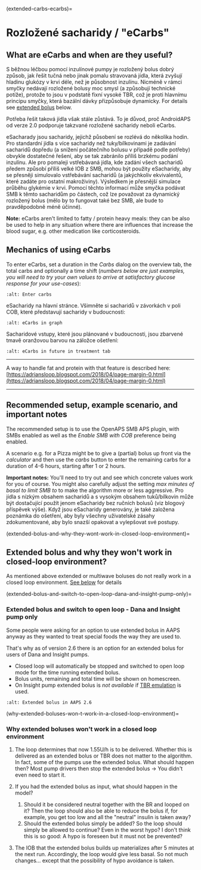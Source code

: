 (extended-carbs-ecarbs)=
# Rozložené sacharidy / "eCarbs"

## What are eCarbs and when are they useful?

S běžnou léčbou pomocí inzulínové pumpy je rozložený bolus dobrý způsob, jak řešit tučná nebo jinak pomalu stravovaná jídla, která zvyšují hladinu glukózy v krvi déle, než je působnost inzulínu. Nicméně v rámci smyčky nedávají rozložené bolusy moc smysl (a způsobují technické potíže), protože to jsou v podstatě fixní vysoké TBR, což je proti hlavnímu principu smyčky, která bazální dávky přizpůsobuje dynamicky. For details see [extended bolus](../Usage/Extended-Carbs.md#why-extended-boluses-won-t-work-in-a-closed-loop-environment) below.

Potřeba řešit taková jídla však stále zůstává. To je důvod, proč AndroidAPS od verze 2.0 podporuje takzvané rozložené sacharidy neboli eCarbs.

eSacharady jsou sacharidy, jejichž působení se rozlévá do několika hodin. Pro standardní jídla s více sacharidy než tuky/bílkovinami je zadávání sacharidů dopředu (a snížení počátečního bolusu v případě podle potřeby) obvykle dostatečné řešení, aby se tak zabránilo příliš brzkému podání inzulínu.  Ale pro pomaleji vstřebávaná jídla, kde zadání všech sacharidů předem způsobí příliš velké IOB z SMB, mohou být použity eSacharidy, aby se přesněji simulovalo vstřebávání sacharidů (a jakýchkoliv ekvivalentů, které zadáte pro ostatní makroživiny). Výsledkem je přesnější simulace průběhu glykémie v krvi. Pomocí těchto informací může smyčka podávat SMB k těmto sacharidům po částech, což lze považovat za dynamický rozložený bolus (mělo by to fungovat také bez SMB, ale bude to pravděpodobně méně účinné).

**Note:** eCarbs aren't limited to fatty / protein heavy meals: they can be also be used to help in any situation where there are influences that increase the blood sugar, e.g. other medication like corticosteroids.

## Mechanics of using eCarbs

To enter eCarbs, set a duration in the *Carbs* dialog on the overview tab, the total carbs and optionally a time shift (*numbers below are just examples, you will need to try your own values to arrive at satisfactory glucose response for your use-cases*):

```{image} ../images/eCarbs_Dialog.png
:alt: Enter carbs
```

eSacharidy na hlavní stránce. Všimněte si sacharidů v závorkách v poli COB, které představují sacharidy v budoucnosti:

```{image} ../images/eCarbs_Graph.png
:alt: eCarbs in graph
```

Sacharidové vstupy, které jsou plánované v budoucnosti, jsou zbarvené tmavě oranžovou barvou na záložce ošetření:

```{image} ../images/eCarbs_Treatment.png
:alt: eCarbs in future in treatment tab
```

______________________________________________________________________

A way to handle fat and protein with that feature is described here: [https://adriansloop.blogspot.com/2018/04/page-margin-0.html](https://adriansloop.blogspot.com/2018/04/page-margin-0.html)

______________________________________________________________________

## Recommended setup, example scenario, and important notes

The recommended setup is to use the OpenAPS SMB APS plugin, with SMBs enabled as well as the *Enable SMB with COB* preference being enabled.

A scenario e.g. for a Pizza might be to give a (partial) bolus up front via the *calculator* and then use the *carbs* button to enter the remaining carbs for a duration of 4-6 hours, starting after 1 or 2 hours.

**Important notes:** You'll need to try out and see which concrete values work for you of course. You might also carefully adjust the setting *max minutes of basal to limit SMB to* to make the algorithm more or less aggressive. Pro jídla s nízkým obsahem sacharidů a s vysokým obsahem tuků/bílkovin může být dostačující použít jenom eSacharidy bez ručních bolusů (viz blogový příspěvek výše). Když jsou eSacharidy generovány, je také založena poznámka do ošetření, aby byly všechny uživatelské zásahy zdokumentované, aby bylo snazší opakovat a vylepšovat své postupy.

(extended-bolus-and-why-they-wont-work-in-closed-loop-environment)=
## Extended bolus and why they won't work in closed-loop environment?

As mentioned above extended or multiwave boluses do not really work in a closed loop environment. [See below](../Usage/Extended-Carbs.md#why-extended-boluses-won-t-work-in-a-closed-loop-environment) for details

(extended-bolus-and-switch-to-open-loop-dana-and-insight-pump-only)=
### Extended bolus and switch to open loop - Dana and Insight pump only

Some people were asking for an option to use extended bolus in AAPS anyway as they wanted to treat special foods the way they are used to.

That's why as of version 2.6 there is an option for an extended bolus for users of Dana and Insight pumps.

- Closed loop will automatically be stopped and switched to open loop mode for the time running extended bolus.
- Bolus units, remaining and total time will be shown on homescreen.
- On Insight pump extended bolus is *not available* if [TBR emulation](../Configuration/Accu-Chek-Insight-Pump.md#settings-in-aaps) is used.

```{image} ../images/ExtendedBolus2_6.png
:alt: Extended bolus in AAPS 2.6
```

(why-extended-boluses-won-t-work-in-a-closed-loop-environment)=
### Why extended boluses won't work in a closed loop environment

1. The loop determines that now 1.55U/h is to be delivered. Whether this is delivered as an extended bolus or TBR does not matter to the algorithm. In fact, some of the pumps use the extended bolus. What should happen then? Most pump drivers then stop the extended bolus -> You didn't even need to start it.

2. If you had the extended bolus as input, what should happen in the model?

   1. Should it be considered neutral together with the BR and looped on it? Then the loop should also be able to reduce the bolus if, for example, you get too low and all the "neutral" insulin is taken away?
   2. Should the extended bolus simply be added? So the loop should simply be allowed to continue? Even in the worst hypo? I don't think this is so good: A hypo is foreseen but it must not be prevented?

3. The IOB that the extended bolus builds up materializes after 5 minutes at the next run. Accordingly, the loop would give less basal. So not much changes... except that the possibility of hypo avoidance is taken.

